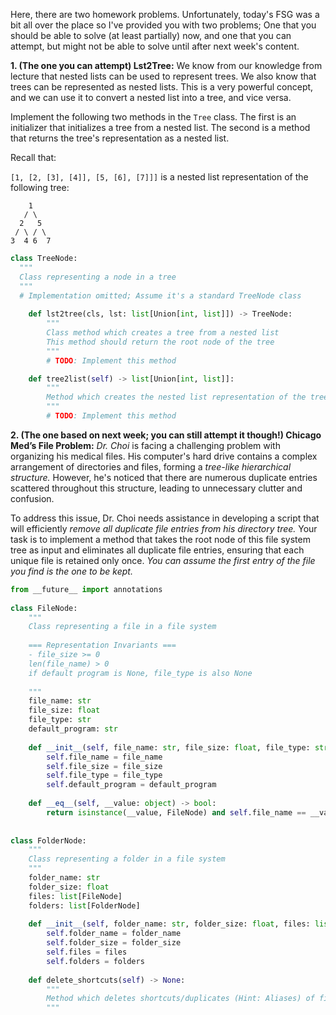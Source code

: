 Here, there are two homework problems. Unfortunately, today's FSG was a bit all over the place so I've provided you with two problems; One that you should be able to solve (at least partially) now, and one that you can attempt, but might not be able to solve until after next week's content.

**1. (The one you can attempt) Lst2Tree:** We know from our knowledge from lecture that nested lists can be used to represent trees. We also know that trees can be represented as nested lists. This is a very powerful concept, and we can use it to convert a nested list into a tree, and vice versa.

Implement the following two methods in the `Tree` class. The first is an initializer that initializes a tree from a nested list. The second is a method that returns the tree's representation as a nested list.

Recall that:

`[1, [2, [3], [4]], [5, [6], [7]]]` is a nested list representation of the following tree:

```
    1
   / \
  2   5
 / \ / \
3  4 6  7
```

```python
class TreeNode:
  """
  Class representing a node in a tree
  """
  # Implementation omitted; Assume it's a standard TreeNode class
  
    def lst2tree(cls, lst: list[Union[int, list]]) -> TreeNode:
        """
        Class method which creates a tree from a nested list
        This method should return the root node of the tree
        """
        # TODO: Implement this method

    def tree2list(self) -> list[Union[int, list]]:
        """
        Method which creates the nested list representation of the tree
        """
        # TODO: Implement this method
```

**2. (The one based on next week; you can still attempt it though!) Chicago Med’s File Problem:** *Dr. Choi* is facing a challenging problem with organizing his medical files. His computer's hard drive contains a complex arrangement of directories and files, forming a *tree-like hierarchical structure.* However, he's noticed that there are numerous duplicate entries scattered throughout this structure, leading to unnecessary clutter and confusion.

To address this issue, Dr. Choi needs assistance in developing a script that will efficiently *remove all duplicate file entries from his directory tree.* Your task is to implement a method that takes the root node of this file system tree as input and eliminates all duplicate file entries, ensuring that each unique file is retained only once. *You can assume the first entry of the file you find is the one to be kept.*

```python
from __future__ import annotations
 
class FileNode:
    """
    Class representing a file in a file system
    
    === Representation Invariants ===
    - file_size >= 0
    len(file_name) > 0
    if default program is None, file_type is also None 
    
    """
    file_name: str
    file_size: float
    file_type: str
    default_program: str
    
    def __init__(self, file_name: str, file_size: float, file_type: str = None, default_program: str = None):
        self.file_name = file_name
        self.file_size = file_size
        self.file_type = file_type
        self.default_program = default_program
    
    def __eq__(self, __value: object) -> bool:
        return isinstance(__value, FileNode) and self.file_name == __value.file_name and self.file_size == __value.file_size and self.file_type == __value.file_type and self.default_program == __value.default_program
    
 
class FolderNode:
    """
    Class representing a folder in a file system
    """
    folder_name: str
    folder_size: float
    files: list[FileNode]
    folders: list[FolderNode]
    
    def __init__(self, folder_name: str, folder_size: float, files: list[FileNode] = [], folders: list[FolderNode] = []):
        self.folder_name = folder_name
        self.folder_size = folder_size
        self.files = files
        self.folders = folders
    
    def delete_shortcuts(self) -> None:
        """
        Method which deletes shortcuts/duplicates (Hint: Aliases) of files in the folder recursively
        """
```